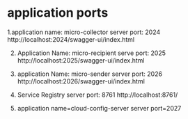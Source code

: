# application ports

1.application name:  micro-collector
  server port: 2024
  http://localhost:2024/swagger-ui/index.html


2. Application Name: micro-recipient
   serve port: 2025
   http://localhost:2025/swagger-ui/index.html


3. application Name: micro-sender
   server port: 2026
   http://localhost:2026/swagger-ui/index.html


4. Service Registry
   server port: 8761
   http://localhost:8761/

5. application name=cloud-config-server
   server port=2027
   